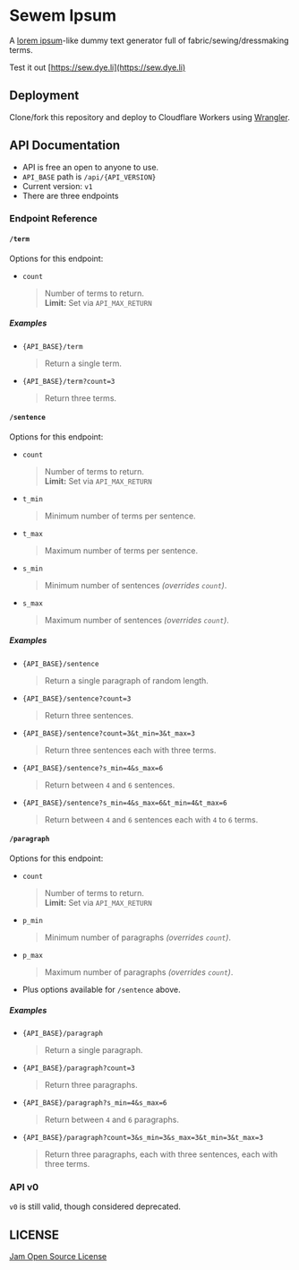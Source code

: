 # Sewem Ipsum

A [lorem ipsum](https://en.wikipedia.org/wiki/Lorem_ipsum)-like dummy text generator full of fabric/sewing/dressmaking terms.

Test it out [https://sew.dye.li](https://sew.dye.li)

## Deployment

Clone/fork this repository and deploy to Cloudflare Workers using [Wrangler](https://developers.cloudflare.com/workers/wrangler/get-started/).

## API Documentation

- API is free an open to anyone to use.
- `API_BASE` path is `/api/{API_VERSION}`
- Current version: `v1`
- There are three endpoints

### Endpoint Reference

#### `/term`
Options for this endpoint:
- `count`
  > Number of terms to return.    
  > **Limit:** Set via `API_MAX_RETURN`

##### Examples
- `{API_BASE}/term`
  > Return a single term.
- `{API_BASE}/term?count=3`
  > Return three terms.

#### `/sentence`
Options for this endpoint:
- `count`
  > Number of terms to return.    
  > **Limit:** Set via `API_MAX_RETURN`
- `t_min`
  > Minimum number of terms per sentence.
- `t_max`
  > Maximum number of terms per sentence.
- `s_min`
  > Minimum number of sentences *(overrides `count`)*.
- `s_max`
  > Maximum number of sentences *(overrides `count`)*.

##### Examples
- `{API_BASE}/sentence`
  > Return a single paragraph of random length.
- `{API_BASE}/sentence?count=3`
  > Return three sentences.
- `{API_BASE}/sentence?count=3&t_min=3&t_max=3`
  > Return three sentences each with three terms.
- `{API_BASE}/sentence?s_min=4&s_max=6`
  > Return between `4` and `6` sentences.
- `{API_BASE}/sentence?s_min=4&s_max=6&t_min=4&t_max=6`
  > Return between `4` and `6` sentences each with `4` to `6` terms.

#### `/paragraph`
Options for this endpoint:
- `count`
  > Number of terms to return.    
  > **Limit:** Set via `API_MAX_RETURN`
- `p_min`
  > Minimum number of paragraphs *(overrides `count`)*.
- `p_max`
  > Maximum number of paragraphs *(overrides `count`)*.
- Plus options available for `/sentence` above.

##### Examples
- `{API_BASE}/paragraph`
  > Return a single paragraph.
- `{API_BASE}/paragraph?count=3`
  > Return three paragraphs.
- `{API_BASE}/paragraph?s_min=4&s_max=6`
  > Return between `4` and `6` paragraphs.
- `{API_BASE}/paragraph?count=3&s_min=3&s_max=3&t_min=3&t_max=3`
  > Return three paragraphs, each with three sentences, each with three terms.

### API v0

`v0` is still valid, though considered deprecated.

## LICENSE

[Jam Open Source License](LICENSE)
